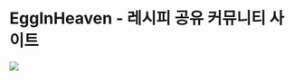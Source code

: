 # EggInHeaven - 레시피 공유 커뮤니티 사이트

<img src="https://img.shields.io/badge/spring-#6DB33F?style=for-the-badge&logo=spring&logoColor=white">
